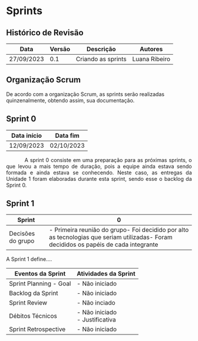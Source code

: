 # Sprints

## Histórico de Revisão

| Data | Versão | Descrição | Autores |
| ---------- | ----------- | -------------- | -------------- |
| 27/09/2023 | 0.1 | Criando as sprints | Luana Ribeiro |

## Organização Scrum

De acordo com a organização Scrum, as sprints serão realizadas quinzenalmente, obtendo assim, sua documentação.

## Sprint 0

| Data início | Data fim |
| ----------- | ----------- |
| 12/09/2023 | 02/10/2023 |

<p style="text-indent: 50px;text-align: justify;"> A sprint 0 consiste em uma preparação para as próximas sprints, o que levou a mais tempo de duração, pois a equipe ainda estava sendo formada e ainda estava se conhecendo. Neste caso, as entregas da Unidade 1 foram elaboradas durante esta sprint, sendo esse o backlog da Sprint 0.</p>

## Sprint 1

| Sprint | 0 |
| ----------- | ----------- |
| Decisões do grupo | - Primeira reunião do grupo- Foi decidido por alto as tecnologias que seriam utilizadas- Foram decididos os papéis de cada integrante |

A Sprint 1 define....

| Eventos da Sprint | Atividades da Sprint |
| ------------------------------------- | ---------------------------------------------------- |
| Sprint Planning - Goal | - Não iniciado |
| Backlog da Sprint | - Não iniciado |
| Sprint Review | - Não inciado |
| Débitos Técnicos | - Não iniciado </br> - Justificativa |
| Sprint Retrospective | - Não iniciado |
